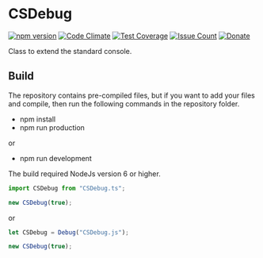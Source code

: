 
# CSDebug

[![npm version](https://badge.fury.io/js/CSDebug.svg)](https://github.com/CrazySquirrel/CSDebug)
[![Code Climate](https://codeclimate.com/github/CrazySquirrel/CSDebug/badges/gpa.svg)](https://codeclimate.com/github/CrazySquirrel/CSDebug)
[![Test Coverage](https://codeclimate.com/github/CrazySquirrel/CSDebug/badges/coverage.svg)](https://codeclimate.com/github/CrazySquirrel/CSDebug/coverage)
[![Issue Count](https://codeclimate.com/github/CrazySquirrel/CSDebug/badges/issue_count.svg)](https://codeclimate.com/github/CrazySquirrel/CSDebug)
[![Donate](https://img.shields.io/badge/donate-%E2%99%A5-red.svg)](http://crazysquirrel.ru/support/)

Class to extend the standard console.

## Build

The repository contains pre-compiled files, but if you want to add your
files and compile, then run the following commands in the repository folder.

* npm install
* npm run production

or

* npm run development

The build required NodeJs version 6 or higher.

```TypeScript
import CSDebug from "CSDebug.ts";

new CSDebug(true);
```

or

```JavaScript
let CSDebug = Debug("CSDebug.js");

new CSDebug(true);
```